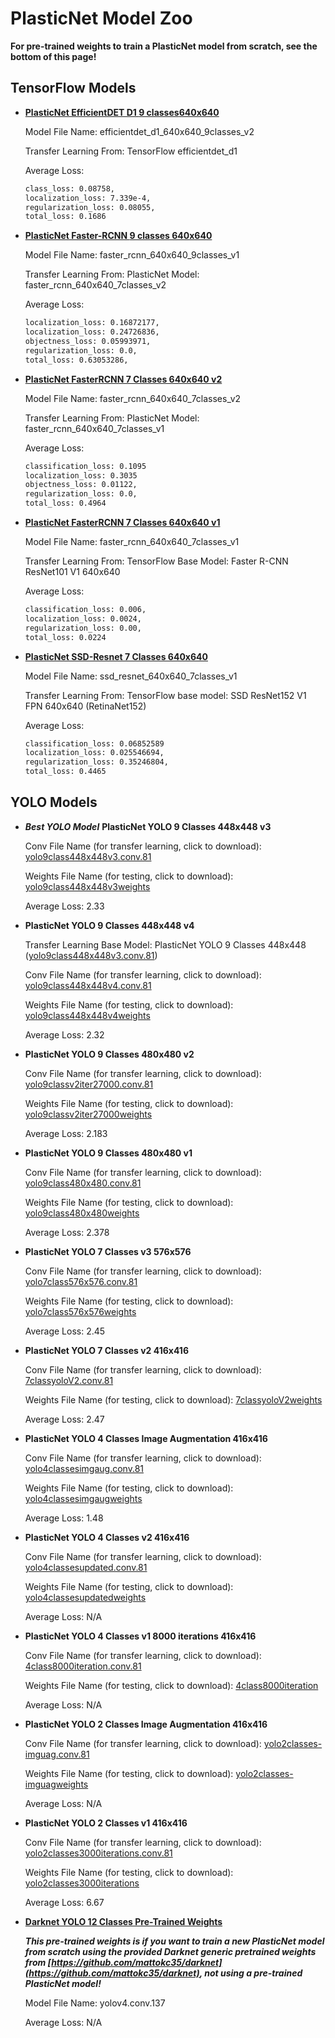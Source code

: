 # PlasticNet Model Zoo

**For pre-trained weights to train a PlasticNet model from scratch, see the bottom of this page!**

## TensorFlow Models

- [**PlasticNet EfficientDET D1 **9 classes**640x640**](https://plasticnet-models.s3.us.cloud-object-storage.appdomain.cloud/efficientdet_d1_640x640_9classes_v2.tar.gz)

  Model File Name: efficientdet_d1_640x640_9classes_v2

  Transfer Learning From: TensorFlow efficientdet_d1

  Average Loss:

  ```sh
  class_loss: 0.08758,
  localization_loss: 7.339e-4,
  regularization_loss: 0.08055,
  total_loss: 0.1686
  ```

- [**PlasticNet Faster-RCNN **9 classes** 640x640**](https://plasticnet-models.s3.us.cloud-object-storage.appdomain.cloud/faster_rcnn_640x640_9classes_v1.tar.gz)

  Model File Name: faster_rcnn_640x640_9classes_v1

  Transfer Learning From: PlasticNet Model: faster_rcnn_640x640_7classes_v2

  Average Loss:

  ```sh
  localization_loss: 0.16872177,
  localization_loss: 0.24726836,
  objectness_loss: 0.05993971,
  regularization_loss: 0.0,
  total_loss: 0.63053286,
  ```

- [**PlasticNet FasterRCNN 7 Classes 640x640 v2**](https://plasticnet-models.s3.us.cloud-object-storage.appdomain.cloud/faster_rcnn_640x640_7classes_v2.tar.gz)

  Model File Name: faster_rcnn_640x640_7classes_v2

  Transfer Learning From: PlasticNet Model: faster_rcnn_640x640_7classes_v1

  Average Loss:

  ```sh
  classification_loss: 0.1095
  localization_loss: 0.3035
  objectness_loss: 0.01122,
  regularization_loss: 0.0,
  total_loss: 0.4964
  ```

- [**PlasticNet FasterRCNN 7 Classes 640x640 v1**](https://plasticnet-models.s3.us.cloud-object-storage.appdomain.cloud/faster_rcnn_640x640_7classes_v1.tar.gz)

  Model File Name: faster_rcnn_640x640_7classes_v1

  Transfer Learning From: TensorFlow Base Model: Faster R-CNN ResNet101 V1 640x640

  Average Loss:

  ```sh
  classification_loss: 0.006,
  localization_loss: 0.0024,
  regularization_loss: 0.00,
  total_loss: 0.0224
  ```

- [**PlasticNet SSD-Resnet 7 Classes 640x640**](https://plasticnet-models.s3.us.cloud-object-storage.appdomain.cloud/ssd_resnet_640x640_7classes_v1.tar.gz)

  Model File Name: ssd_resnet_640x640_7classes_v1

  Transfer Learning From: TensorFlow base model: SSD ResNet152 V1 FPN 640x640 (RetinaNet152)

  Average Loss:

  ```sh
  classification_loss: 0.06852589
  localization_loss: 0.025546694,
  regularization_loss: 0.35246804,
  total_loss: 0.4465
  ```

## YOLO Models

- **_Best YOLO Model_** **PlasticNet YOLO 9 Classes 448x448 v3**

  Conv File Name (for transfer learning, click to download): [yolo9class448x448v3.conv.81](https://plasticnet-models.s3.us.cloud-object-storage.appdomain.cloud/yolo9class448x448v3.conv.81.tar.gz)

  Weights File Name (for testing, click to download): [yolo9class448x448v3weights](https://plasticnet-models.s3.us.cloud-object-storage.appdomain.cloud/yolo9class448x448v3weights.tar.gz)

  Average Loss: 2.33

- **PlasticNet YOLO 9 Classes 448x448 v4**

  Transfer Learning Base Model: PlasticNet YOLO 9 Classes 448x448 ([yolo9class448x448v3.conv.81](https://plasticnet-models.s3.us.cloud-object-storage.appdomain.cloud/yolo9class448x448v3.conv.81.tar.gz))

  Conv File Name (for transfer learning, click to download): [yolo9class448x448v4.conv.81](https://plasticnet-models.s3.us.cloud-object-storage.appdomain.cloud/yolo9class448x448v4.conv.81.tar.gz)

  Weights File Name (for testing, click to download): [yolo9class448x448v4weights](https://plasticnet-models.s3.us.cloud-object-storage.appdomain.cloud/yolo9class448x448v4weights.tar.gz)

  Average Loss: 2.32

- **PlasticNet YOLO 9 Classes 480x480 v2**

  Conv File Name (for transfer learning, click to download): [yolo9classv2iter27000.conv.81](https://plasticnet-models.s3.us.cloud-object-storage.appdomain.cloud/yolo9classv2iter27000.conv.81.tar.gz)

  Weights File Name (for testing, click to download): [yolo9classv2iter27000weights](https://plasticnet-models.s3.us.cloud-object-storage.appdomain.cloud/yolo9classv2iter27000weights.tar.gz)

  Average Loss: 2.183

- **PlasticNet YOLO 9 Classes 480x480 v1**

  Conv File Name (for transfer learning, click to download): [yolo9class480x480.conv.81](https://plasticnet-models.s3.us.cloud-object-storage.appdomain.cloud/yolo9class480x480.conv.81.tar.gz)

  Weights File Name (for testing, click to download): [yolo9class480x480weights](https://plasticnet-models.s3.us.cloud-object-storage.appdomain.cloud/yolo9class480x480weights.tar.gz)

  Average Loss: 2.378

- **PlasticNet YOLO 7 Classes v3 576x576**

  Conv File Name (for transfer learning, click to download): [yolo7class576x576.conv.81](https://plasticnet-models.s3.us.cloud-object-storage.appdomain.cloud/yolo7class576x576.conv.81.tar.gz)

  Weights File Name (for testing, click to download): [yolo7class576x576weights](https://plasticnet-models.s3.us.cloud-object-storage.appdomain.cloud/yolo7class576x576weights.tar.gz)

  Average Loss: 2.45

- **PlasticNet YOLO 7 Classes v2 416x416**

  Conv File Name (for transfer learning, click to download): [7classyoloV2.conv.81](https://plasticnet-models.s3.us.cloud-object-storage.appdomain.cloud/7classyoloV2.conv.81.tar.gz)

  Weights File Name (for testing, click to download): [7classyoloV2weights](https://plasticnet-models.s3.us.cloud-object-storage.appdomain.cloud/7classyoloV2weights.tar.gz)

  Average Loss: 2.47

- **PlasticNet YOLO 4 Classes Image Augmentation 416x416**

  Conv File Name (for transfer learning, click to download): [yolo4classesimgaug.conv.81](https://plasticnet-models.s3.us.cloud-object-storage.appdomain.cloud/yolo4classesimgaug.conv.81.tar.gz)

  Weights File Name (for testing, click to download): [yolo4classesimgaugweights](https://plasticnet-models.s3.us.cloud-object-storage.appdomain.cloud/yolo4classesimgaugweights.tar.gz)

  Average Loss: 1.48

- **PlasticNet YOLO 4 Classes v2 416x416**

  Conv File Name (for transfer learning, click to download): [yolo4classesupdated.conv.81](https://plasticnet-models.s3.us.cloud-object-storage.appdomain.cloud/yolo4classesupdated.conv.81.tar.gz)

  Weights File Name (for testing, click to download): [yolo4classesupdatedweights](https://plasticnet-models.s3.us.cloud-object-storage.appdomain.cloud/yolo4classesupdatedweights.tar.gz)

  Average Loss: N/A

- **PlasticNet YOLO 4 Classes v1 8000 iterations 416x416**

  Conv File Name (for transfer learning, click to download): [4class8000iteration.conv.81](https://plasticnet-models.s3.us.cloud-object-storage.appdomain.cloud/4class8000iteration.conv.81.tar.gz)

  Weights File Name (for testing, click to download): [4class8000iteration](https://plasticnet-models.s3.us.cloud-object-storage.appdomain.cloud/4class8000iteration.tar.gz)

  Average Loss: N/A

- **PlasticNet YOLO 2 Classes Image Augmentation 416x416**

  Conv File Name (for transfer learning, click to download): [yolo2classes-imguag.conv.81](https://plasticnet-models.s3.us.cloud-object-storage.appdomain.cloud/yolo2classes-imguag.conv.81.tar.gz)

  Weights File Name (for testing, click to download): [yolo2classes-imguagweights](https://plasticnet-models.s3.us.cloud-object-storage.appdomain.cloud/yolo2classes-imguagweights.tar.gz)

  Average Loss: N/A

- **PlasticNet YOLO 2 Classes v1 416x416**

  Conv File Name (for transfer learning, click to download): [yolo2classes3000iterations.conv.81](https://plasticnet-models.s3.us.cloud-object-storage.appdomain.cloud/yolo2classes3000iterations.conv.81.tar.gz)

  Weights File Name (for testing, click to download): [yolo2classes3000iterations](https://plasticnet-models.s3.us.cloud-object-storage.appdomain.cloud/yolo2classes3000iterations.tar.gz)

  Average Loss: 6.67

- [**Darknet YOLO 12 Classes Pre-Trained Weights**](https://plasticnet-models.s3.us.cloud-object-storage.appdomain.cloud/yolov4.conv.137.tar.gz)

  **_This pre-trained weights is if you want to train a new PlasticNet model from scratch using the provided Darknet generic pretrained weights from [https://github.com/mattokc35/darknet](https://github.com/mattokc35/darknet), not using a pre-trained PlasticNet model!_**

  Model File Name: yolov4.conv.137

  Average Loss: N/A

